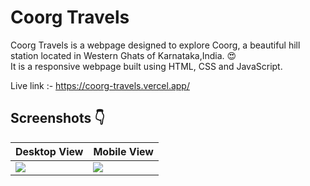 # Coorg Travels

Coorg Travels is a webpage designed to explore Coorg, a beautiful hill station located in Western Ghats of Karnataka,India. :heart_eyes: <br/>
It is a responsive webpage built using HTML, CSS and JavaScript.
 
 Live link :- https://coorg-travels.vercel.app/
 
 ## Screenshots :point_down:
 Desktop View | Mobile View
 ------------ | ------------- 
<img src="https://res.cloudinary.com/djix6uusx/image/upload/v1648884259/screencapture-127-0-0-1-5500-index-html-2022-04-02-12_46_28_iuf7wg.jpg"/>  | <img src="https://res.cloudinary.com/djix6uusx/image/upload/v1648883946/screencapture-127-0-0-1-5500-index-html-2022-04-02-12_46_57_lwaefd.png"/> 

